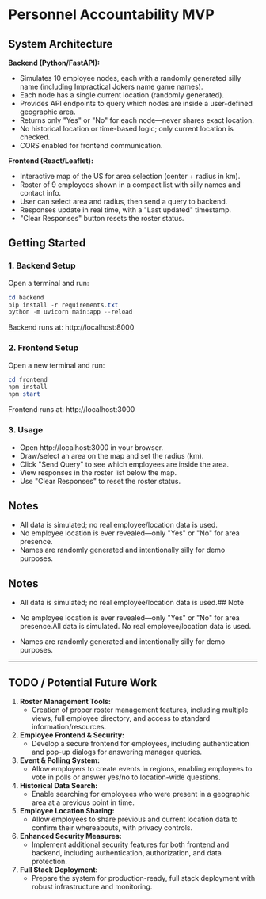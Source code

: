 # Personnel Accountability MVP

## System Architecture

**Backend (Python/FastAPI):**
- Simulates 10 employee nodes, each with a randomly generated silly name (including Impractical Jokers name game names).
- Each node has a single current location (randomly generated).
- Provides API endpoints to query which nodes are inside a user-defined geographic area.
- Returns only "Yes" or "No" for each node—never shares exact location.
- No historical location or time-based logic; only current location is checked.
- CORS enabled for frontend communication.

**Frontend (React/Leaflet):**
- Interactive map of the US for area selection (center + radius in km).
- Roster of 9 employees shown in a compact list with silly names and contact info.
- User can select area and radius, then send a query to backend.
- Responses update in real time, with a "Last updated" timestamp.
- "Clear Responses" button resets the roster status.

## Getting Started

### 1. Backend Setup
Open a terminal and run:
```powershell
cd backend
pip install -r requirements.txt
python -m uvicorn main:app --reload
```
Backend runs at: http://localhost:8000

### 2. Frontend Setup
Open a new terminal and run:
```powershell
cd frontend
npm install
npm start
```
Frontend runs at: http://localhost:3000

### 3. Usage
- Open http://localhost:3000 in your browser.
- Draw/select an area on the map and set the radius (km).
- Click "Send Query" to see which employees are inside the area.
- View responses in the roster list below the map.
- Use "Clear Responses" to reset the roster status.

## Notes
- All data is simulated; no real employee/location data is used.
- No employee location is ever revealed—only "Yes" or "No" for area presence.
- Names are randomly generated and intentionally silly for demo purposes.

## Notes

- All data is simulated; no real employee/location data is used.## Note

- No employee location is ever revealed—only "Yes" or "No" for area presence.All data is simulated. No real employee/location data is used.

- Names are randomly generated and intentionally silly for demo purposes.

---

## TODO / Potential Future Work
1. **Roster Management Tools:**
	- Creation of proper roster management features, including multiple views, full employee directory, and access to standard information/resources.
2. **Employee Frontend & Security:**
	- Develop a secure frontend for employees, including authentication and pop-up dialogs for answering manager queries.
3. **Event & Polling System:**
	- Allow employers to create events in regions, enabling employees to vote in polls or answer yes/no to location-wide questions.
4. **Historical Data Search:**
	- Enable searching for employees who were present in a geographic area at a previous point in time.
5. **Employee Location Sharing:**
	- Allow employees to share previous and current location data to confirm their whereabouts, with privacy controls.
6. **Enhanced Security Measures:**
	- Implement additional security features for both frontend and backend, including authentication, authorization, and data protection.
7. **Full Stack Deployment:**
	- Prepare the system for production-ready, full stack deployment with robust infrastructure and monitoring.